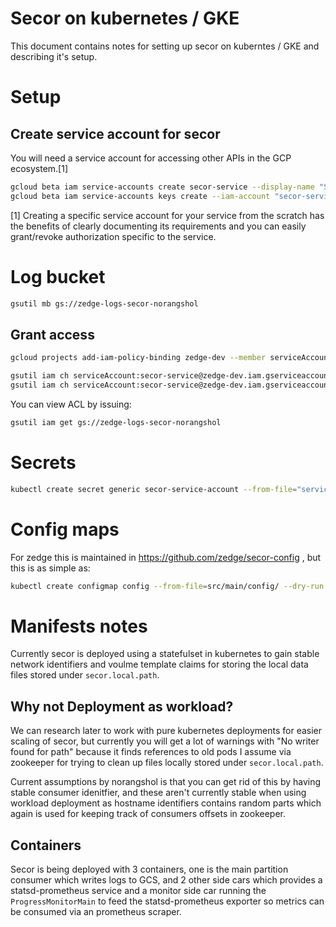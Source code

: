 
# Secor on kubernetes / GKE

This document contains notes for setting up secor on kuberntes / GKE and describing it's setup.

# Setup

## Create service account for secor

You will need a service account for accessing other APIs in the GCP ecosystem.[1]

```bash
gcloud beta iam service-accounts create secor-service --display-name "Secor service account"
gcloud beta iam service-accounts keys create --iam-account "secor-service@zedge-dev.iam.gserviceaccount.com" "secor.key.json"
```

[1] Creating a specific service account for your service from the scratch has the benefits of clearly documenting its requirements and you can easily grant/revoke authorization specific to the service.

# Log bucket

```bash
gsutil mb gs://zedge-logs-secor-norangshol
```

## Grant access

```bash
gcloud projects add-iam-policy-binding zedge-dev --member serviceAccount:secor-service@zedge-dev.iam.gserviceaccount.com --role roles/storage.objectAdmin
```

```bash
gsutil iam ch serviceAccount:secor-service@zedge-dev.iam.gserviceaccount.com:objectViewer gs://zedge-logs-secor-norangshol
gsutil iam ch serviceAccount:secor-service@zedge-dev.iam.gserviceaccount.com:objectCreator gs://zedge-logs-secor-norangshol
```

You can view ACL by issuing:

```bash
gsutil iam get gs://zedge-logs-secor-norangshol
```

# Secrets

```bash
kubectl create secret generic secor-service-account --from-file="service-account.json=./secor.key.json" 
```

# Config maps

For zedge this is maintained in https://github.com/zedge/secor-config , but this is as simple as:

```bash
kubectl create configmap config --from-file=src/main/config/ --dry-run -o yaml | kubectl apply -f -
```

# Manifests notes

Currently secor is deployed using a statefulset in kubernetes to gain stable
network identifiers and voulme template claims for storing the local data files
stored under `secor.local.path`.

## Why not Deployment as workload?

We can research later to work with pure kubernetes deployments for easier scaling of secor,
but currently you will get a lot of warnings with "No writer found for path" because it finds
 references to old pods I assume via zookeeper for trying to clean up files locally stored
 under `secor.local.path`.

Current assumptions by norangshol is that you can get rid of this by having stable consumer idenitfier,
and these aren't currently stable when using workload deployment as hostname identifiers contains
 random parts which again is used for keeping track of consumers offsets in zookeeper.


## Containers

Secor is being deployed with 3 containers, one is the main partition consumer which writes logs to GCS,
and 2 other side cars which provides a statsd-prometheus service and a monitor side car running the
 `ProgressMonitorMain` to feed the statsd-prometheus exporter so metrics can be consumed via an prometheus scraper.


